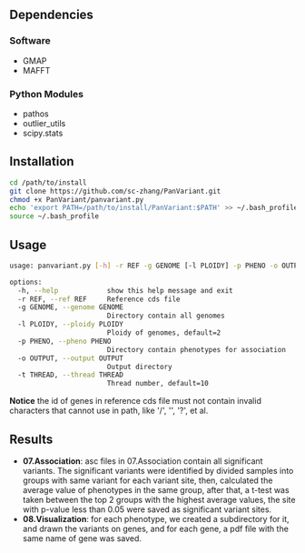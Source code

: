 ## Dependencies
### Software
 - GMAP
 - MAFFT
### Python Modules
 - pathos
 - outlier_utils
 - scipy.stats

## Installation
```bash
cd /path/to/install
git clone https://github.com/sc-zhang/PanVariant.git
chmod +x PanVariant/panvariant.py
echo 'export PATH=/path/to/install/PanVariant:$PATH' >> ~/.bash_profile
source ~/.bash_profile
```

## Usage
```bash
usage: panvariant.py [-h] -r REF -g GENOME [-l PLOIDY] -p PHENO -o OUTPUT [-t THREAD]

options:
  -h, --help            show this help message and exit
  -r REF, --ref REF     Reference cds file
  -g GENOME, --genome GENOME
                        Directory contain all genomes
  -l PLOIDY, --ploidy PLOIDY
                        Ploidy of genomes, default=2
  -p PHENO, --pheno PHENO
                        Directory contain phenotypes for association
  -o OUTPUT, --output OUTPUT
                        Output directory
  -t THREAD, --thread THREAD
                        Thread number, default=10
```
**Notice** the id of genes in reference cds file must not contain invalid characters that cannot use in path, like '/', 
'\', '?', et al.

## Results
- **07.Association**: asc files in 07.Association contain all significant variants. The significant variants were 
identified by divided samples into groups with same variant for each variant site, then, calculated the average value 
of phenotypes in the same group, after that, a t-test was taken between the top 2 groups with the highest average 
values, the site with p-value less than 0.05 were saved as significant variant sites.
- **08.Visualization**: for each phenotype, we created a subdirectory for it, and drawn the variants on genes, and for
each gene, a pdf file with the same name of gene was saved.